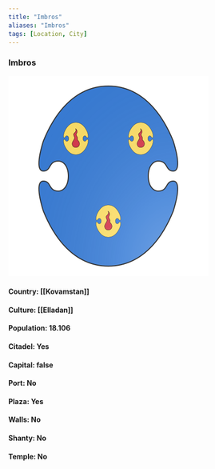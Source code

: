 ```yaml
---
title: "Imbros"
aliases: "Imbros"
tags: [Location, City]
---
```

### Imbros
![](attachment/76e5d930dfb13c95fa416ef2f7e30a44.svg)

#### Country: [[Kovamstan]]

#### Culture: [[Elladan]]

#### Population: 18.106

#### Citadel: Yes

#### Capital: false

#### Port: No

#### Plaza: Yes

#### Walls: No

#### Shanty: No

#### Temple: No

